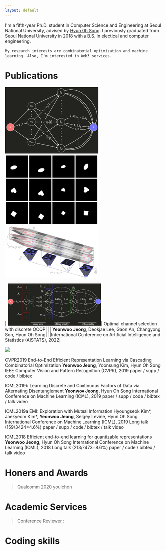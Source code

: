 ```yaml
---
layout: default
---
```


<style>
td, th{
    border: none!important;
}
</style>

I'm a fifth-year Ph.D. student in Computer Science and Engineering at Seoul National University, advised by [Hyun Oh Song](https://mllab.snu.ac.kr/hyunoh).
I previously graduated from Seoul National University in 2018 with a B.S. in electical and computer engineering.

```
My research interests are combinatorial optimization and machine learning. Also, I'm interested in Web3 services.
```

# Publications

<img src="./images/ICML18_inv.png" width="300">
<img src="./images/cascade_short.gif" width="300">
<img src="./images/aistat22.png" width="300">

| <img src="./images/CVPR19_inv_crop.png" width="300">| Optimal channel selection with discrete QCQP|
|| **Yeonwoo Jeong**, Deokjae Lee, Gaon An, Changyong Son, Hyun Oh Song|
||International Conference on Artificial Intelligence and Statistics (AISTATS), 2022|


<img src="https://maestrojeong.github.io/images/CVPR19_inv_crop.png" width="400">

CVPR2019
End-to-End Efficient Representation Learning via Cascading Combinatorial Optimization
**Yeonwoo Jeong**, Yoonsung Kim, Hyun Oh Song
IEEE Computer Vision and Pattern Recognition (CVPR), 2019
paper / supp / code / bibtex

ICML2019b
Learning Discrete and Continuous Factors of Data via Alternating Disentanglement
**Yeonwoo Jeong**, Hyun Oh Song
International Conference on Machine Learning (ICML), 2019
paper / supp / code / bibtex / talk video

ICML2019a
EMI: Exploration with Mutual Information
Hyoungseok Kim*, Jaekyeom Kim*, **Yeonwoo Jeong**, Sergey Levine, Hyun Oh Song
International Conference on Machine Learning (ICML), 2019
Long talk (159/3424=4.6%)
paper / supp / code / bibtex / talk video

ICML2018
Efficient end-to-end learning for quantizable representations
**Yeonwoo Jeong**, Hyun Oh Song
International Conference on Machine Learning (ICML), 2018
Long talk (213/2473=8.6%)
paper / code / bibtex / talk video

# Honers and Awards

> Qualcomm 2020
> youlchon
>

# Academic Services

> Conference Reviewer : 

# Coding skills



